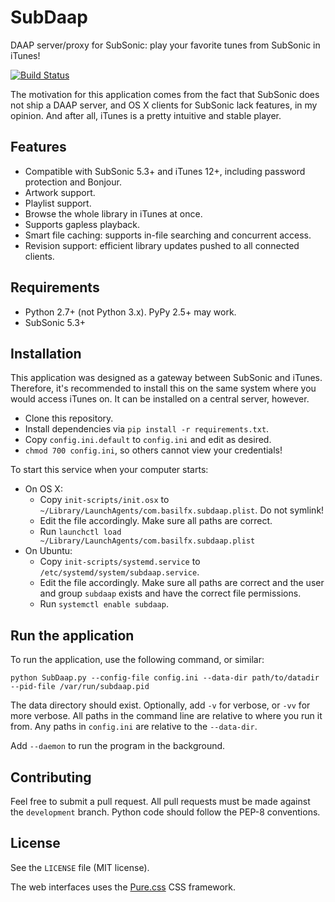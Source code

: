 # SubDaap
DAAP server/proxy for SubSonic: play your favorite tunes from SubSonic in iTunes!

[![Build Status](https://travis-ci.org/basilfx/SubDaap.svg?branch=master)](https://travis-ci.org/basilfx/SubDaap)

The motivation for this application comes from the fact that SubSonic does not ship a DAAP server, and OS X clients for SubSonic lack features, in my opinion. And after all, iTunes is a pretty intuitive and stable player.

## Features
* Compatible with SubSonic 5.3+ and iTunes 12+, including password protection and Bonjour.
* Artwork support.
* Playlist support.
* Browse the whole library in iTunes at once.
* Supports gapless playback.
* Smart file caching: supports in-file searching and concurrent access.
* Revision support: efficient library updates pushed to all connected clients.

## Requirements
* Python 2.7+ (not Python 3.x). PyPy 2.5+ may work.
* SubSonic 5.3+

## Installation
This application was designed as a gateway between SubSonic and iTunes. Therefore, it's recommended to install this on the same system where you would access iTunes on. It can be installed on a central server, however.

* Clone this repository.
* Install dependencies via `pip install -r requirements.txt`.
* Copy `config.ini.default` to `config.ini` and edit as desired.
* `chmod 700 config.ini`, so others cannot view your credentials!

To start this service when your computer starts:

* On OS X:
  * Copy `init-scripts/init.osx` to `~/Library/LaunchAgents/com.basilfx.subdaap.plist`. Do not symlink!
  * Edit the file accordingly. Make sure all paths are correct.
  * Run `launchctl load  ~/Library/LaunchAgents/com.basilfx.subdaap.plist`
* On Ubuntu:
  * Copy `init-scripts/systemd.service` to `/etc/systemd/system/subdaap.service`.
  * Edit the file accordingly. Make sure all paths are correct and the user and group `subdaap` exists and have the correct file permissions.
  * Run `systemctl enable subdaap`.

## Run the application
To run the application, use the following command, or similar:

```
python SubDaap.py --config-file config.ini --data-dir path/to/datadir --pid-file /var/run/subdaap.pid
```

The data directory should exist. Optionally, add `-v` for verbose, or `-vv` for more verbose. All paths in the command line are relative to where you run it from. Any paths in `config.ini` are relative to the `--data-dir`.

Add `--daemon` to run the program in the background.

## Contributing
Feel free to submit a pull request. All pull requests must be made against the `development` branch. Python code should follow the PEP-8 conventions.

## License
See the `LICENSE` file (MIT license).

The web interfaces uses the [Pure.css](http://purecss.io/) CSS framework.
